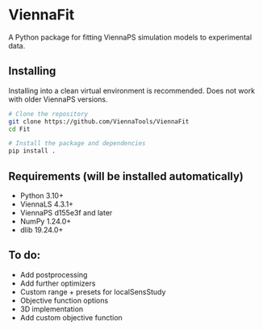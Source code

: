 # ViennaFit
A Python package for fitting ViennaPS simulation models to experimental data.

## Installing
Installing into a clean virtual environment is recommended. 
Does not work with older ViennaPS versions.

```bash
# Clone the repository
git clone https://github.com/ViennaTools/ViennaFit
cd Fit

# Install the package and dependencies
pip install .
```

## Requirements (will be installed automatically)
- Python 3.10+
- ViennaLS 4.3.1+
- ViennaPS d155e3f and later
- NumPy 1.24.0+
- dlib 19.24.0+

## To do:
- Add postprocessing 
- Add further optimizers
- Custom range + presets for localSensStudy
- Objective function options
- 3D implementation
- Add custom objective function

<!-- ## Building
The project can be built using
```bash
cd Fit
pyproject-build

``` -->
